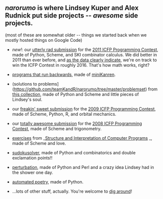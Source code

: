 ## *narorumo* is where Lindsey Kuper and Alex Rudnick put side projects -- _awesome_ side projects.

(most of these are somewhat older -- things we started back when we mostly hosted things on Google Code)

  * *new!*: our [utterly rad submission](https://github.com/teamKandR/narorumo/tree/master/icfp11) for the [ 2011 ICFP Programming Contest](http://icfpcontest.org), made of Python, Scheme, and SKI combinator calculus.  We did better in 2011 than ever before, and [as the data clearly indicate](https://docs.google.com/spreadsheet/ccc?key=0AmeWqfwe_WDmdEhsZkx0MkhtZm1sLVgyeGVpaUZiNnc&hl=en_US#gid=0), we're on track to win the ICFP Contest in roughly 2016.  That's how math works, right?

  * [programs that run backwards](https://github.com/teamKandR/narorumo/tree/master/minikanren-stuff), made of [miniKanren](http://iucs-relational-research.googlecode.com).

  * (solutions to problems](https://github.com/teamKandR/narorumo/tree/master/problemset) from [this collection](http://streamtech.nl/site/problem+set), made of Python and Scheme and little pieces of Lindsey's soul.

  * our  [freakin' sweet submission](https://github.com/teamKandR/narorumo/tree/master/icfp09) for the [2009 ICFP Programming Contest](http://icfpcontest.org), made of Scheme, Python, R, and orbital mechanics.

  * our [totally awesome submission](https://github.com/teamKandR/narorumo/tree/master/icfp08) for the [2008 ICFP Programming Contest](http://web.cecs.pdx.edu/~sheard/2008IcfpContest/), made of Scheme and trigonometry.

  * [exercises](https://github.com/teamKandR/narorumo/tree/master/sicp) from _[Structure and Interpretation of Computer Programs](http://mitpress.mit.edu/sicp/) _, made of Scheme and love.

  * [sudokusolver](https://github.com/teamKandR/narorumo/tree/master/sudokusolver), made of Python and combinatorics and double exclamation points!!

  * [perturbation](https://github.com/teamKandR/narorumo/tree/master/perturbation), made of Python and Perl and a crazy idea Lindsey had in the shower one day.

  * [automated poetry](https://github.com/teamKandR/narorumo/tree/master/sleep-furiously), made of Python.

  * ...lots of other stuff, actually.  You're welcome to [dig around](https://github.com/teamKandR/narorumo/tree/master/)!
